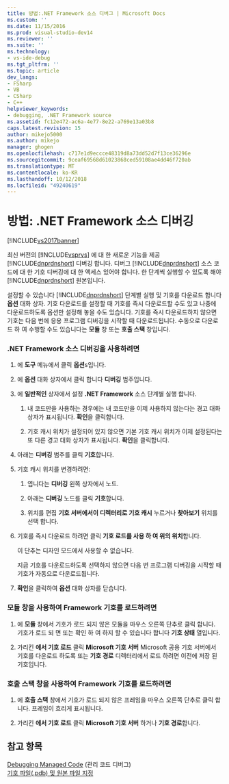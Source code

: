 ```yaml
---
title: 방법:.NET Framework 소스 디버그 | Microsoft Docs
ms.custom: ''
ms.date: 11/15/2016
ms.prod: visual-studio-dev14
ms.reviewer: ''
ms.suite: ''
ms.technology:
- vs-ide-debug
ms.tgt_pltfrm: ''
ms.topic: article
dev_langs:
- FSharp
- VB
- CSharp
- C++
helpviewer_keywords:
- debugging, .NET Framework source
ms.assetid: fc12e472-ac6a-4e77-8e22-a769e13a03b8
caps.latest.revision: 15
author: mikejo5000
ms.author: mikejo
manager: ghogen
ms.openlocfilehash: c717e1d9eccce48319d8a73dd52d7f13ce36296e
ms.sourcegitcommit: 9ceaf69568d61023868ced59108ae4dd46f720ab
ms.translationtype: MT
ms.contentlocale: ko-KR
ms.lasthandoff: 10/12/2018
ms.locfileid: "49240619"
---
```

# <a name="how-to-debug-net-framework-source"></a>방법: .NET Framework 소스 디버깅
[!INCLUDE[vs2017banner](../includes/vs2017banner.md)]

최신 버전의 [!INCLUDE[vsprvs](../includes/vsprvs-md.md)] 에 대 한 새로운 기능을 제공 [!INCLUDE[dnprdnshort](../includes/dnprdnshort-md.md)] 디버깅 합니다. 디버그 [!INCLUDE[dnprdnshort](../includes/dnprdnshort-md.md)] 소스 코드에 대 한 기호 디버깅에 대 한 액세스 있어야 합니다. 한 단계씩 실행할 수 있도록 해야 [!INCLUDE[dnprdnshort](../includes/dnprdnshort-md.md)] 원본입니다.  
  
 설정할 수 있습니다 [!INCLUDE[dnprdnshort](../includes/dnprdnshort-md.md)] 단계별 실행 및 기호를 다운로드 합니다 **옵션** 대화 상자. 기호 다운로드를 설정할 때 기호를 즉시 다운로드할 수도 있고 나중에 다운로드하도록 옵션만 설정해 놓을 수도 있습니다. 기호를 즉시 다운로드하지 않으면 기호는 다음 번에 응용 프로그램 디버깅을 시작할 때 다운로드됩니다. 수동으로 다운로드 하 여 수행할 수도 있습니다는 **모듈** 창 또는 **호출 스택** 창입니다.  
  
### <a name="to-enable-net-framework-source-debugging"></a>.NET Framework 소스 디버깅을 사용하려면  
  
1.  에 **도구** 메뉴에서 클릭 **옵션**s입니다.  
  
2.  에 **옵션** 대화 상자에서 클릭 합니다 **디버깅** 범주입니다.  
  
3.  에 **일반적인** 상자에서 설정 **.NET Framework** 소스 단계별 실행 합니다.  
  
    1.  내 코드만을 사용하는 경우에는 내 코드만을 이제 사용하지 않는다는 경고 대화 상자가 표시됩니다. **확인**을 클릭합니다.  
  
    2.  기호 캐시 위치가 설정되어 있지 않으면 기본 기호 캐시 위치가 이제 설정된다는 또 다른 경고 대화 상자가 표시됩니다. **확인**을 클릭합니다.  
  
4.  아래는 **디버깅** 범주를 클릭 **기호**합니다.  
  
5.  기호 캐시 위치를 변경하려면:  
  
    1.  엽니다는 **디버깅** 왼쪽 상자에서 노드.  
  
    2.  아래는 **디버깅** 노드를 클릭 **기호**합니다.  
  
    3.  위치를 편집 **기호 서버에서이 디렉터리로 기호 캐시** 누르거나 **찾아보기** 위치를 선택 합니다.  
  
6.  기호를 즉시 다운로드 하려면 클릭 **기호 로드를 사용 하 여 위의 위치**합니다.  
  
     이 단추는 디자인 모드에서 사용할 수 없습니다.  
  
     지금 기호를 다운로드하도록 선택하지 않으면 다음 번 프로그램 디버깅을 시작할 때 기호가 자동으로 다운로드됩니다.  
  
7.  **확인**을 클릭하여 **옵션** 대화 상자를 닫습니다.  
  
### <a name="to-load-framework-symbols-using-the-modules-window"></a>모듈 창을 사용하여 Framework 기호를 로드하려면  
  
1.  에 **모듈** 창에서 기호가 로드 되지 않은 모듈을 마우스 오른쪽 단추로 클릭 합니다. 기호가 로드 되 면 또는 확인 하 여 하지 할 수 있습니다 합니다 **기호 상태** 열입니다.  
  
2.  가리킨 **에서 기호 로드** 클릭 **Microsoft 기호 서버** Microsoft 공용 기호 서버에서 기호를 다운로드 하도록 또는 **기호 경로** 디렉터리에서 로드 하려면 이전에 저장 된 기호입니다.  
  
### <a name="to-load-framework-symbols-using-the-call-stack-window"></a>호출 스택 창을 사용하여 Framework 기호를 로드하려면  
  
1.  에 **호출 스택** 창에서 기호가 로드 되지 않은 프레임을 마우스 오른쪽 단추로 클릭 합니다. 프레임이 흐리게 표시됩니다.  
  
2.  가리킨 **에서 기호 로드** 클릭 **Microsoft 기호 서버** 하거나 **기호 경로**합니다.  
  
## <a name="see-also"></a>참고 항목  
 [Debugging Managed Code](../debugger/debugging-managed-code.md) (관리 코드 디버그)  
 [기호 파일(.pdb) 및 원본 파일 지정](../debugger/specify-symbol-dot-pdb-and-source-files-in-the-visual-studio-debugger.md)




